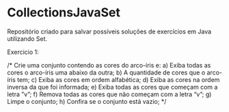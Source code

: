 # CollectionsJavaSet
Repositório criado para salvar possíveis soluções de exercícios em Java utilizando Set.

Exercicio 1:

/*
Crie uma conjunto contendo as cores do arco-íris e:
a) Exiba todas as cores o arco-íris uma abaixo da outra;
b) A quantidade de cores que o arco-íris tem;
c) Exiba as cores em ordem alfabética;
d) Exiba as cores na ordem inversa da que foi informada;
e) Exiba todas as cores que começam com a letra ”v”;
f) Remova todas as cores que não começam com a letra “v”;
g) Limpe o conjunto;
h) Confira se o conjunto está vazio;
 */
